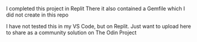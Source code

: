 I completed this project in Replit
There it also contained a Gemfile which I did not create in this repo

I have not tested this in my VS Code, but on Replit. 
Just want to upload here to share as a community solution on The Odin Project
